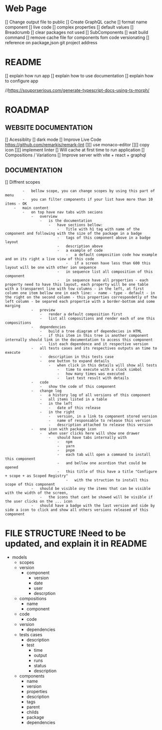 # Web Page

[] Change output file to public
[] Create GraphQL cache
[] format name component
[] live code
[] complex properties
[] default values
[] Breadcrumb
[] clear packages not used
[] SubComponents
[] wait build command
[] remove cache file for components fom code versionating
[] reference on package,json git project address

# README

[] explain how run app
[] explain how to use documentation
[] explain how to configure app

//https://souporserious.com/generate-typescript-docs-using-ts-morph/

# ROADMAP

## WEBSITE DOCUMENTATION

[] Acessiblity
[] dark mode
[] Improve Live Code
https://github.com/remarkjs/remark-lint
[][] use monaco-editor
[][] copy icon
[][] implement linter
[] Will cache at first time to run application
[] Compositions / Variations
[] Improve server with vite + react + graphql

## DOCUMENTATION

[] Diffrent scopes

            -   bellow scope, you can change scopes by using this part of menu
            -   you can filter components if your list have more than 10 items - OK
        -   main content
            -   on top have nav tabs with secions
                -   overview
                    -   is the documentation
                        -   have sections bellow:
                            -   Title with h1 tag with name of the component and following with the size of the package in a badge
                            -   tags of this component above in a badge layout
                            -   description above
                            -   a example of code
                                -   a default composition code how example and on its right a live view of this code
                                -   if a screen have less than 600 this layout will be one with other ion sequence
                            -   in sequence list all composition of this component
                            -   in sequence have all properties - each property need to have this layout, each property will be one table with a transparent line with tow columns - in the left, at first column one item bellow one in each line: - name - type - default - in the right on the second column - this properties correspondetly of the left column - be separed each propertie with a border-bottom and some marging
                -   preview
                    -   render a default composition first
                    -   list all compositions and render each of one this compositions
                -   dependencies
                    -   build a tree diagram of dependecies in HTML
                    -   if this item in this tree is another component internally should link in the documentation to access this component
                    -   list each dependence and it respective version
                -   all tests cases and its respectives outputs an time to execute
                    -   description in this tests case
                    -   one button to expand details
                        -   when click in this details will show all tests
                            -   time to execute with a clock simbol
                            -   how many times was executed
                            -   last test result with details
                -   code
                    -   show the code of this component
                -   change log
                    -   a history log of all versions of this component
                    -   all items listed in a table
                    -   in the left
                        -   date of this release
                    -   in the right
                        -   version, in a link to component stored version
                        -   name of responsable to release this version
                        -   description attached to release this version
                -   one icon with package icon
                    -   when user clicks here will show one drawer
                        -   should have tabs internally with
                            -   npm
                            -   yarn
                            -   pnpm
                            -   each tab will open a command to install this component
                            -   and bellow one acordion that could be opened
                            -   this title of this have a title "Configure + scope + as Scoped Registry"
                                -   with the struction to install this scope of this component
                -   should be visible ony the items that can be visible with the width of the screen,
                    -   the icons that cant be showed will be visible if the user clicks on the ... icon
                -   should have a badge with the last version and side by side a icon to click and show all others versions released of this component

# FILE STRUCTURE !Need to be updated, and explain it in README

-   models
    -   scopes
    -   version
        -   component
            -   version
            -   date
            -   user
            -   descrption
    -   compositions
        -   name
        -   component
    -   code
        -   code
    -   version
        -   dependencies
    -   tests cases
        -   description
        -   test
            -   time
            -   output
            -   runs
            -   status
            -   description
    -   components
        -   name
        -   version
        -   properties
        -   description
        -   tags
        -   parent
        -   childs
        -   package
        -   dependencies
